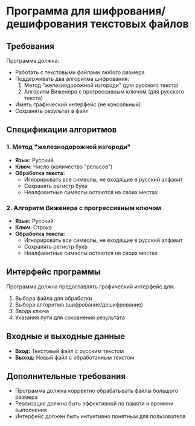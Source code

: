 # Программа для шифрования/дешифрования текстовых файлов

## Требования
Программа должна:
- Работать с текстовыми файлами любого размера
- Поддерживать два алгоритма шифрования:
  1. Метод "железнодорожной изгороди" (для русского текста)
  2. Алгоритм Виженера с прогрессивным ключом (для русского текста)
- Иметь графический интерфейс (не консольный)
- Сохранять результат в файл

## Спецификации алгоритмов

### 1. Метод "железнодорожной изгороди"
- **Язык:** Русский
- **Ключ:** Число (количество "рельсов")
- **Обработка текста:**
  - Игнорировать все символы, не входящие в русский алфавит
  - Сохранять регистр букв
  - Неалфавитные символы остаются на своих местах

### 2. Алгоритм Виженера с прогрессивным ключом
- **Язык:** Русский
- **Ключ:** Строка
- **Обработка текста:**
  - Игнорировать все символы, не входящие в русский алфавит
  - Сохранять регистр букв
  - Неалфавитные символы остаются на своих местах

## Интерфейс программы
Программа должна предоставлять графический интерфейс для:
1. Выбора файла для обработки
2. Выбора алгоритма (шифрование/дешифрование)
3. Ввода ключа
4. Указания пути для сохранения результата

## Входные и выходные данные
- **Вход:** Текстовый файл с русским текстом
- **Выход:** Новый файл с обработанным текстом

## Дополнительные требования
- Программа должна корректно обрабатывать файлы большого размера
- Реализация должна быть эффективной по памяти и времени выполнения
- Интерфейс должен быть интуитивно понятным для пользователя
